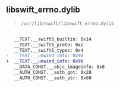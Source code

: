 ## libswift_errno.dylib

> `/usr/lib/swift/libswift_errno.dylib`

```diff

   __TEXT.__swift5_builtin: 0x14
   __TEXT.__swift5_proto: 0xc
   __TEXT.__swift5_types: 0x4
-  __TEXT.__unwind_info: 0x98
+  __TEXT.__unwind_info: 0x90
   __DATA_CONST.__objc_imageinfo: 0x8
   __AUTH_CONST.__auth_got: 0x28
   __AUTH_CONST.__auth_ptr: 0x60

```
